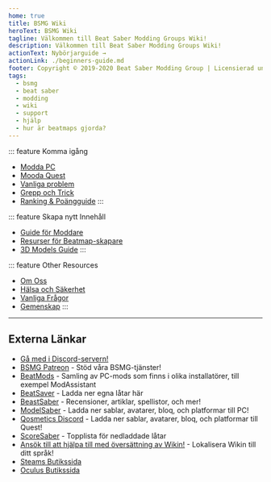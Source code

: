 ```yaml
---
home: true
title: BSMG Wiki
heroText: BSMG Wiki
tagline: Välkommen till Beat Saber Modding Groups Wiki!
description: Välkommen till Beat Saber Modding Groups Wiki!
actionText: Nybörjarguide →
actionLink: ./beginners-guide.md
footer: Copyright © 2019-2020 Beat Saber Modding Group | Licensierad under CC BY-NC-SA 4.0
tags:
  - bsmg
  - beat saber
  - modding
  - wiki
  - support
  - hjälp
  - hur är beatmaps gjorda?
---
```


<div class='features'>

::: feature Komma igång
* [Modda PC](./pc-modding.md)
* [Mooda Quest](./quest-modding.md)
* [Vanliga problem](./support/)
* [Grepp och Trick](./grips-and-tricks.md)
* [Ranking & Poängguide](./ranking-guide.md)
:::

::: feature Skapa nytt Innehåll
* [Guide för Moddare](/sv/modding/)
* [Resurser för Beatmap-skapare](/sv/mapping/)
* [3D Models Guide](/sv/models/)
:::

::: feature Other Resources
* [Om Oss](/sv/about/)
* [Hälsa och Säkerhet](./health-and-safety.md)
* [Vanliga Frågor](/sv/faq/)
* [Gemenskap](/sv/communities/)
:::

</div>

<hr />

## Externa Länkar
* [Gå med i Discord-servern!](https://discord.gg/beatsabermods)
* [BSMG Patreon](https://www.patreon.com/beatsabermods) - Stöd våra BSMG-tjänster!
* [BeatMods](https://beatmods.com) - Samling av PC-mods som finns i olika installatörer, till exempel ModAssistant
* [BeatSaver](https://beatsaver.com/) - Ladda ner egna låtar här
* [BeastSaber](https://bsaber.com/) - Recensioner, artiklar, spellistor, och mer!
* [ModelSaber](https://modelsaber.com/) - Ladda ner sablar, avatarer, bloq, och platformar till PC!
* [Qosmetics Discord](https://discord.gg/qosmetics) - Ladda ner sablar, avatarer, bloq, och platformar till Quest!
* [ScoreSaber](https://scoresaber.com/) - Topplista för nedladdade låtar
* [Ansök till att hjälpa till med översättning av Wikin!](https://forms.gle/e3BqA3poMjESARe76) - Lokalisera Wikin till ditt språk!
* [Steams Butikssida](https://store.steampowered.com/app/620980/Beat_Saber/)
* [Oculus Butikssida](https://www.oculus.com/experiences/rift/1304877726278670/)

